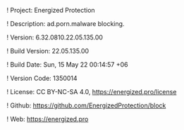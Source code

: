 ! Project: Energized Protection

! Description: ad.porn.malware blocking.

! Version: 6.32.0810.22.05.135.00

! Build Version: 22.05.135.00

! Build Date: Sun, 15 May 22 00:14:57 +06

! Version Code: 1350014

! License: CC BY-NC-SA 4.0, https://energized.pro/license

! Github: https://github.com/EnergizedProtection/block

! Web: https://energized.pro
